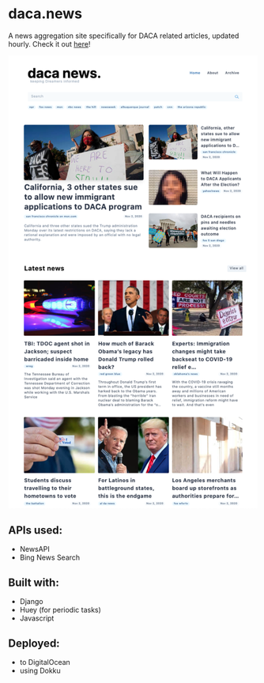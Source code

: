 # daca.news

A news aggregation site specifically for DACA related articles, updated hourly. Check it out [here](https://daca.news)!

<p align="center">
  <img src="https://github.com/sjbitcode/daca-news/blob/update-readme/daca_news_website.png" alt="daca.news"/>
</p>

## APIs used:
- NewsAPI
- Bing News Search

## Built with:
- Django
- Huey (for periodic tasks)
- Javascript

## Deployed:
- to DigitalOcean
- using Dokku